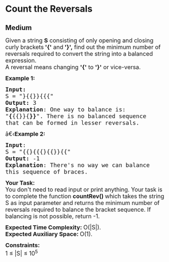 # Count the Reversals
## Medium 
<div class="problem-statement" style="user-select: auto;">
                <p style="user-select: auto;"></p><p style="user-select: auto;"><span style="font-size: 18px; user-select: auto;">Given a string <strong style="user-select: auto;">S</strong> consisting of only opening and closing curly brackets<strong style="user-select: auto;"> '{'</strong> and<strong style="user-select: auto;"> '}',</strong>&nbsp;find out the minimum&nbsp;number of reversals required to convert the string into a balanced expression.<br style="user-select: auto;">
A reversal means changing <strong style="user-select: auto;">'{'</strong> to <strong style="user-select: auto;">'}'</strong> or vice-versa.</span></p>

<p style="user-select: auto;"><span style="font-size: 18px; user-select: auto;"><strong style="user-select: auto;">Example 1:</strong></span></p>

<pre style="user-select: auto; position: relative;"><span style="font-size: 18px; user-select: auto;"><strong style="user-select: auto;">Input:</strong>
S = "}{{}}{{{"
<strong style="user-select: auto;">Output:</strong> 3
<strong style="user-select: auto;">Explanation</strong>: One way to balance is:
"<strong style="user-select: auto;">{</strong>{{}}{<strong style="user-select: auto;">}}</strong>". There is no balanced sequence
that can be formed in lesser reversals.</span>
<div class="open_grepper_editor" title="Edit &amp; Save To Grepper" style="user-select: auto;"></div></pre>

<p style="user-select: auto;"><span style="font-size: 18px; user-select: auto;">â€‹<strong style="user-select: auto;">Example 2:</strong></span></p>

<pre style="user-select: auto; position: relative;"><span style="font-size: 18px; user-select: auto;"><strong style="user-select: auto;">Input</strong>: 
S = "{{}{{{}{{}}{{"</span><span style="font-size: 18px; user-select: auto;">
<strong style="user-select: auto;">Output:</strong> -1
<strong style="user-select: auto;">Explanation</strong>: There's no way we can balance
this sequence of braces.</span>
<div class="open_grepper_editor" title="Edit &amp; Save To Grepper" style="user-select: auto;"></div></pre>

<p style="user-select: auto;"><span style="font-size: 18px; user-select: auto;"><strong style="user-select: auto;">Your Task:</strong><br style="user-select: auto;">
You don't need to read input or print anything. Your task is to complete the function&nbsp;<strong style="user-select: auto;">countRev()&nbsp;</strong>which takes the string S as input parameter&nbsp;and returns the minimum number of reversals required to balance the bracket sequence. If balancing is not possible, return -1.&nbsp;</span></p>

<p style="user-select: auto;"><span style="font-size: 18px; user-select: auto;"><strong style="user-select: auto;">Expected Time Complexity:&nbsp;</strong>O(|S|).<br style="user-select: auto;">
<strong style="user-select: auto;">Expected Auxiliary Space:&nbsp;</strong>O(1).</span></p>

<p style="user-select: auto;"><span style="font-size: 18px; user-select: auto;"><strong style="user-select: auto;">Constraints:</strong><br style="user-select: auto;">
1 ≤ |S| ≤ 10<sup style="user-select: auto;">5</sup></span></p>

<p style="user-select: auto;">&nbsp;</p>
 <p style="user-select: auto;"></p>
            </div>